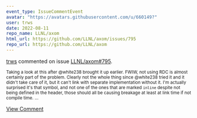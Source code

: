 ```yaml
---
event_type: IssueCommentEvent
avatar: "https://avatars.githubusercontent.com/u/660149?"
user: trws
date: 2022-08-11
repo_name: LLNL/axom
html_url: https://github.com/LLNL/axom/issues/795
repo_url: https://github.com/LLNL/axom
---
```


<a href='https://github.com/trws' target='_blank'>trws</a> commented on issue <a href='https://github.com/LLNL/axom/issues/795' target='_blank'>LLNL/axom#795</a>.

<small>Taking a look at this after @white238 brought it up earlier.  FWIW, not using RDC is almost certainly part of the problem.  Clearly not the whole thing since @white238 tried it and it didn't take care of it, but it can't link with separate implementation without it.  I'm actually surprised it's that symbol, and not one of the ones that are marked `inline` despite not being defined in the header, those should all be causing breakage at least at link time if not compile time....</small>

<a href='https://github.com/LLNL/axom/issues/795' target='_blank'>View Comment</a>